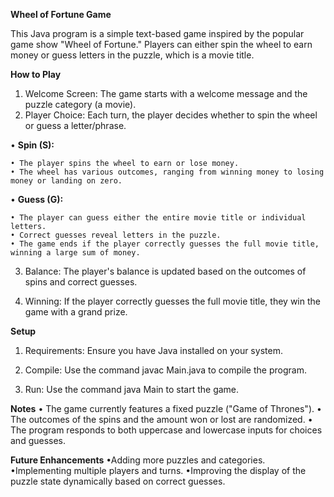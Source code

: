 **Wheel of Fortune Game**

This Java program is a simple text-based game inspired by the popular game show "Wheel of Fortune." Players can either spin the wheel to earn money or guess letters in the puzzle, which is a movie title.

**How to Play**

1. Welcome Screen: The game starts with a welcome message and the puzzle category (a movie).
2. Player Choice: Each turn, the player decides whether to spin the wheel or guess a letter/phrase.

  • **Spin (S):**
  
    • The player spins the wheel to earn or lose money.
    • The wheel has various outcomes, ranging from winning money to losing money or landing on zero.
    
  • **Guess (G):**
  
    • The player can guess either the entire movie title or individual letters.
    • Correct guesses reveal letters in the puzzle.
    • The game ends if the player correctly guesses the full movie title, winning a large sum of money.
    
3. Balance: The player's balance is updated based on the outcomes of spins and correct guesses.
  
4. Winning: If the player correctly guesses the full movie title, they win the game with a grand prize.

**Setup**

1. Requirements: Ensure you have Java installed on your system.

2. Compile: Use the command javac Main.java to compile the program.

3. Run: Use the command java Main to start the game.

**Notes**
  • The game currently features a fixed puzzle ("Game of Thrones").
  • The outcomes of the spins and the amount won or lost are randomized.
  • The program responds to both uppercase and lowercase inputs for choices and guesses.

**Future Enhancements**
  •Adding more puzzles and categories.
  •Implementing multiple players and turns.
  •Improving the display of the puzzle state dynamically based on correct guesses.
